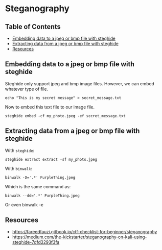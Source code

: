 # Steganography

## Table of Contents

- [Embedding data to a jpeg or bmp file with steghide](#embedding-data-to-a-jpeg-or-bmp-file-with-steghide)
- [Extracting data from a jpeg or bmp file with steghide](#extracting-data-from-a-jpeg-or-bmp-file-with-steghide)
- [Resources](#resources)

## Embedding data to a jpeg or bmp file with steghide

Steghide only support jpeg and bmp image files. However, we can embed whatever type of file.

```
echo "This is my secret message" > secret_message.txt
```

Now to embed this text file to our image file.

````commandline
steghide embed -cf my_photo.jpeg -ef secret_message.txt
````

## Extracting data from a jpeg or bmp file with steghide

With `steghide`:

````commandline
steghide extract extract -sf my_photo.jpeg
````

With `binwalk`:

    binwalk -D='.*' PurpleThing.jpeg

Which is the same command as:

    binwalk --dd='.*' PurpleThing.jpeg

Or even binwalk -e

## Resources

- <https://fareedfauzi.gitbook.io/ctf-checklist-for-beginner/steganography>
- <https://medium.com/the-kickstarter/steganography-on-kali-using-steghide-7dfd3293f3fa>
